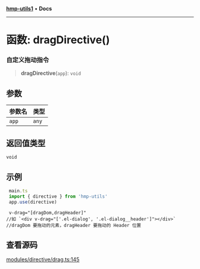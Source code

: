 [**hmp-utils1**](../README.md) • **Docs**

***

# 函数: dragDirective()

### 自定义拖动指令

> **dragDirective**(`app`): `void`

## 参数

| 参数名 | 类型 |
| :------ | :------ |
| `app` | `any` |

## 返回值类型

`void`

## 示例

```ts
 main.ts
 import { directive } from 'hmp-utils'
 app.use(directive)
```
```vue
 v-drag="[dragDom,dragHeader]"
//如 `<div v-drag="['.el-dialog', '.el-dialog__header']"></div>`
//dragDom 要拖动的元素，dragHeader 要拖动的 Header 位置
```

## 查看源码

[modules/directive/drag.ts:145](https://github.com/hmp1049127947/hmp-utils/blob/dee7627dd7f5e043cd0494e8f8fdc05ccdb65423/src/modules/directive/drag.ts#L145)
